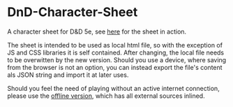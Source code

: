 # DnD-Character-Sheet
A character sheet for D&amp;D 5e, see [here](https://neunzehnhundert97.github.io/DnD-Character-Sheet/Sheet_online.html) for the sheet in action.

The sheet is intended to be used as local html file, so with the exception of JS and CSS libraries it is self contained. After changing, the local file needs to be overwitten by the new version. Should you use a device, where saving from the browser is not an option, you can instead export the file's content als JSON string and import it at later uses.

Should you feel the need of playing without an active internet connection, please use the [offline version](https://neunzehnhundert97.github.io/DnD-Character-Sheet/Sheet_online.html), which has all external sources inlined.
